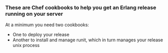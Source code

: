 ### These are Chef cookbooks to help you get an Erlang release running on your server

At a minimum you need two cookbooks:

* One to deploy your release
* Another to install and manage runit, which in turn manages your release unix process